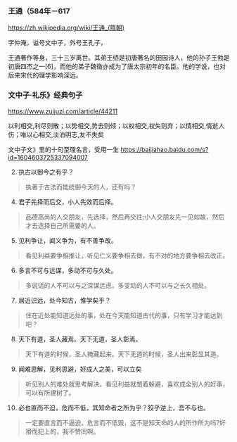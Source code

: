### 王通（584年－617
https://zh.wikipedia.org/wiki/王通_(隋朝)

字仲淹，谥号文中子，外号王孔子，

王通著作等身，三十三岁离世。其弟王绩是初唐著名的田园诗人，他的孙子王勃是初唐四杰之一[6]，而他的弟子魏徵亦成为了唐太宗初年的名臣。他的学说，也对后来宋代的理学影响深远。

### 文中子·礼乐》经典句子
https://www.zuijuzi.com/article/44211

以利相交,利尽则散；以势相交,势去则倾；以权相交,权失则弃；以情相交,情逝人伤；唯以心相交,淡泊明志,友不失矣

文中子文》里的十句至理名言，受用一生
https://baijiahao.baidu.com/s?id=1604603725337094007

2. 执古以御今之有乎？
>执著于古法而能统御今天的人，还有吗？

4. 君子先择而后交，小人先效而后择。
>品德高尚的人交朋友，先选择，然后再交往;小人交朋友先一见如故，然后才去选择自己所需要的人。

5. 见利争让，闻义争为，有不善争改。
>看见利益要争相推让，听见仁义要争相去做，有不对的地方要争相去改正。

6. 多言不可与远谋，多动不可与久处。
>多说话的人不可以与之深谋远虑，多变动的人不可以与之长久相处。

7. 居近识远，处今知古，惟学矣乎？
>住在近处能知道远处的事，处在今天能知道古代的事，只有学习才能达到吧？

8. 天下有道，圣人藏焉。天下无道，圣人彰焉。
>天下有道的时候，圣人掩藏起来。天下无道的时候，圣人出来彰显其道。

9. 闻难思解，见利思避，好成人之美，可以立矣
>听见别人的难处就思考解决，看见利益就想着躲避，喜欢成全别人的好事，可以有所建树了。

10. 必也直而不迫，危而不低，其知命者之所为乎？狡乎逆上，吾不与也。
>一定要直言而不逼迫，危言而不低毁，这不是知天命的人的所作所为吗?奸猾而犯上的，我不赞同啊。
